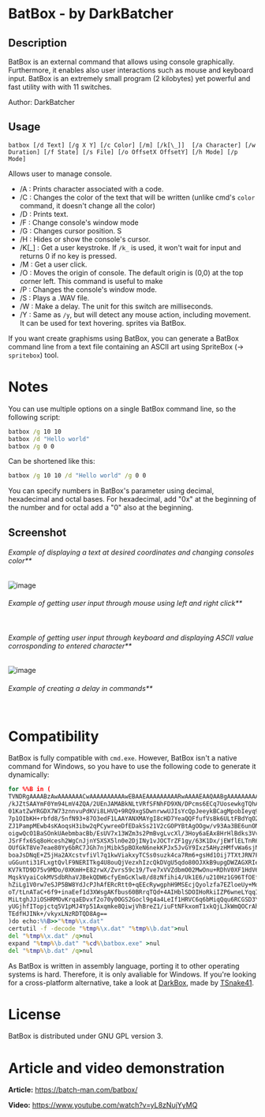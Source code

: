 
# BatBox - by DarkBatcher
## Description
BatBox is an external command that allows using console graphically. Furthermore, it enables also user interactions such as mouse and keyboard input.
BatBox is an extremely small program (2 kilobytes) yet powerful and fast utility with with 11 switches.

Author: DarkBatcher

## Usage
`batbox [/d Text] [/g X Y] [/c Color] [/m] [/k[\_]]  [/a Character] [/w Duration] [/f State] [/s File] [/o OffsetX OffsetY] [/h Mode] [/p Mode]`

Allows user to manage console.
 
- /A : Prints character associated with a code.
- /C : Changes the color of the text that will be written (unlike cmd's `color` command, it doesn't change all the color)
- /D : Prints text.
- /F : Change console's window mode
- /G : Changes cursor position. S
- /H : Hides or show the console's cursor.
- /K[_] : Get a user keystroke. If `/k_` is used, it won't wait for input and returns 0 if no key is pressed.
- /M : Get a user click.
- /O : Moves the origin of console. The default origin is (0,0) at the top corner left. This command is useful to make 
- /P : Changes the console's window mode.
- /S : Plays a .WAV file.
- /W : Make a delay. The unit for this switch are milliseconds.
- /Y : Same as `/y`, but will detect any mouse action, including movement. It can be used for text hovering.
sprites via BatBox. 
 
If you want create graphisms using BatBox, you can generate a BatBox 
command line from a text file containing an ASCII art using SpriteBox (-> 
`spritebox`) tool.

# Notes

You can use multiple options on a single BatBox command line, so the following script:
 
```cmd
batbox /g 10 10
batbox /d "Hello world"
batbox /g 0 0
```
 
Can be shortened like this:
 
```cmd
batbox /g 10 10 /d "Hello world" /g 0 0
```
 
You can specify numbers in BatBox's parameter using decimal, hexadecimal and octal bases. For hexadecimal, add "0x" at the beginning of the number and for octal add a "0" also at the beginning.

## Screenshot
###### Example of displaying a text at desired coordinates and changing consoles color**
![image](https://user-images.githubusercontent.com/82807654/166758482-1aa8060c-01ce-4f66-8cde-29642ca4d80f.png)

###### Example of getting user input through mouse using left and right click**
<!-- wp:image {"align":"center","id":3356,"style":{"color":{}}} -->
<div class="wp-block-image"><figure class="aligncenter"><img src="https://batch-man.com/wp-content/uploads/2022/04/example5-1-edited-2.png" alt="" class="wp-image-3356"/></figure></div>
<!-- /wp:image -->

###### Example of getting user input through keyboard and displaying ASCII value corrosponding to entered character**
![image](https://user-images.githubusercontent.com/82807654/166781445-f7b99b95-e57a-4349-ae0c-2fb81045e518.png)

###### Example of creating a delay in commands**
<!-- wp:image {"id":3373,"sizeSlug":"full","linkDestination":"none"} -->
<figure class="wp-block-image size-full"><img src="https://batch-man.com/wp-content/uploads/2022/04/1.gif" alt="" class="wp-image-3373"/></figure>
<!-- /wp:image -->

# Compatibility

BatBox is fully compatible with `cmd.exe`. However, BatBox isn't a native command for Windows, so you have to use the following code to generate it dynamically:
```cmd
for %%B in (
TVNDRgAAAABzAwAAAAAAACwAAAAAAAAAAwEBAAEAAAAAAAAARwAAAAEAAQAABgAAAAAAAAAA
/kJZtSAAYmF0Ym94LmV4ZQA/2UEnJAMABkNLtVRfSFNhFD9XN/DPcms6ECq7UosewkgTQhAm
01KatZwYRGDX7W73znnvuPdKVi8LHVQ+9RQ9xgSDwnrwwUJIsYcQpJeeykBCagMpobIeyq9z
7p1OIbKH+rbfd8/5nfN93+87O3edF1LAAYANXMAYgI8cHD7YeaQQFfufVsBk6ULtFBdYqO2W
ZJ1PampMEwb4sKAoqsH3ibw2qPCywreeDfEDakSs21V2cGOPYBtAgOOgw/v93Aa3BE6unONO
oigwQcO1BaSOnkUAebmbacBb/EsUV7x13WZm3s2PmBvgLvcXl/3Hoy6aEAx8HrHlBdks3VvH
JSrFfx6Sq8oHcesh2WgCnJjnYSXSX5ln0e2DjINy1vJOCTrZF1gy/63K1Dx/jEWflELTnR6M
OUfGkT8Ve7eae80Yy6bRC7JGh7njMibk5pBOXeN6nekKPJx5JvGY9Ixz5AHyzHMfvWa6sjNd
boaJsDNqE+Z5jHa2AXcstvfiVl7q1kwViakxyTCSs0suzk4ca7Rm6+gsHd1Oij7TXtJRN7Fj
uGGunti31FLxgtQvlF9NERITkg4U8ouQjVezxhIzcQkDVgU5qdo80OJXkB9upgDWZAGXRIeb
KV7kTD9D75v9MDo/0XKmH+E82rwX/Zvrs59c19/Tve7xVVZdbmO02MwOnu+RDhV0XF1HdV6r
MqskVyaiCokMVSdbRhaVJBekQDW6cfyEmGcKlw8/d8zNfihi4/Uk1E6/u210Hz1G96TfOEfo
hZiLg1V0rw7eSJP5BW8YdJcPJhAfERcRtt0+qEEcRywgphH9MSEcjQyolzfa7EZloeUy+MqN
oT/tLnATaC+6f9+inaEef1d3XWsgAKfbus60BRrqTQd+4AIHblSDOIHoRkiIZP6wneLYqqIR
MiLtghJJiOSHRMOvKrqaEDvxf2o70y0OGS2Gocl9g4a4LeIf1HRVC6q6bMiqQqu6RCGSD3Yo
yUGjhfITopjctq5V1pMJ4Yp51Axqmke8QiwjVhBreZ1/iuFtNFkxomT1xkQjLJkWmQOCrAha
TEdfHJINk+/vkyxLNzRDTQD8Ag==
)do echo:%%B>>"%tmp%\x.dat"
certutil -f -decode "%tmp%\x.dat" "%tmp%\b.dat">nul
del "%tmp%\x.dat" /q>nul
expand "%tmp%\b.dat" "%cd%\batbox.exe" >nul
del "%tmp%\b.dat" /q>nul
```
As BatBox is written in assembly language, porting it to other operating systems is hard. Therefore, it is only avaliable for Windows. If you're looking for a cross-platform alternative, take a look at [DarkBox](https://github.com/TSnake41/darkbox), made by [TSnake41](https://github.com/TSnake41).

# License

BatBox is distributed under GNU GPL version 3.

# Article and video demonstration
**Article:** https://batch-man.com/batbox/  

**Video:** https://www.youtube.com/watch?v=yL8zNujYyMQ

